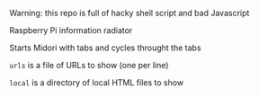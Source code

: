 Warning: this repo is full of hacky shell script and bad Javascript

Raspberry Pi information radiator

Starts Midori with tabs and cycles throught the tabs

`urls` is a file of URLs to show (one per line)

`local` is a directory of local HTML files to show
